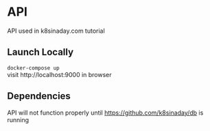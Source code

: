 # API

API used in k8sinaday.com tutorial

## Launch Locally

`docker-compose up`  
visit http://localhost:9000 in browser  

## Dependencies

API will not function properly until https://github.com/k8sinaday/db is running
